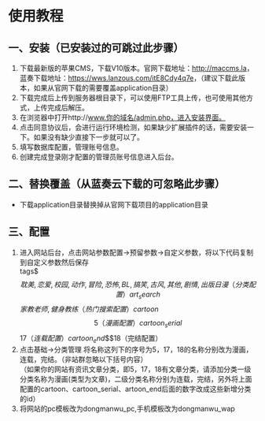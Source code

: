 # 使用教程
## 一、安装（已安装过的可跳过此步骤）
1. 下载最新版的苹果CMS，下载V10版本。官网下载地址：<http://maccms.la>，蓝奏下载地址：<https://wws.lanzous.com/itE8Cdy4q7e>，（建议下载此版本，如果从官网下载的需要覆盖application目录）
2. 下载完成后上传到服务器根目录下，可以使用FTP工具上传，也可使用其他方式，上传完成后解压。
3. 在浏览器中打开http://www.你的域名/admin.php，进入安装界面。
4. 点击同意协议后，会进行运行环境检测，如果缺少扩展插件的话，需要安装一下。如果没有缺少直接下一步就可以了。
5. 填写数据库配置，管理账号信息。
6. 创建完成登录刚才配置的管理员账号信息进入后台。
## 二、替换覆盖（从蓝奏云下载的可忽略此步骤）
* 下载application目录替换掉从官网下载项目的application目录
## 三、配置
1. 进入网站后台，点击网站参数配置->预留参数->自定义参数，将以下代码复制到自定义参数然后保存  
tags$$$耽美,恋爱,校园,动作,冒险,恐怖,BL,搞笑,古风,其他,剧情,出版日漫（分类配置）  
art_search$$$家教老师,健身教练（热门搜索配置）  
cartoon$$$5（漫画配置）  
cartoon_serial$$$17（连载配置）  
cartoon_end$$$18（完结配置）
2. 点击基础->分类管理
将名称这列下的序号为5，17，18的名称分别改为漫画，连载，完结。（非站群忽略以下括号内容）  
（如果你的网站有资讯文章分类，即5，17，18有文章分类，请添加分类一级分类名称为漫画(类型为文章)，二级分类名称分别为连载，完结，另外将上面配置的cartoon、cartoon_serial、artoon_end后面的数字改成这些新增分类的id）
3. 将网站的pc模板改为dongmanwu_pc,手机模板改为dongmanwu_wap

